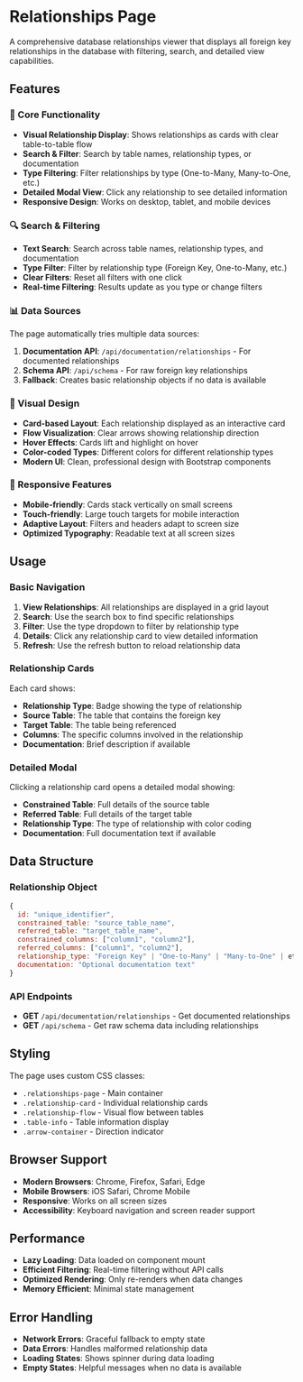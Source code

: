 # Relationships Page

A comprehensive database relationships viewer that displays all foreign key relationships in the database with filtering, search, and detailed view capabilities.

## Features

### 🎯 Core Functionality
- **Visual Relationship Display**: Shows relationships as cards with clear table-to-table flow
- **Search & Filter**: Search by table names, relationship types, or documentation
- **Type Filtering**: Filter relationships by type (One-to-Many, Many-to-One, etc.)
- **Detailed Modal View**: Click any relationship to see detailed information
- **Responsive Design**: Works on desktop, tablet, and mobile devices

### 🔍 Search & Filtering
- **Text Search**: Search across table names, relationship types, and documentation
- **Type Filter**: Filter by relationship type (Foreign Key, One-to-Many, etc.)
- **Clear Filters**: Reset all filters with one click
- **Real-time Filtering**: Results update as you type or change filters

### 📊 Data Sources
The page automatically tries multiple data sources:
1. **Documentation API**: `/api/documentation/relationships` - For documented relationships
2. **Schema API**: `/api/schema` - For raw foreign key relationships
3. **Fallback**: Creates basic relationship objects if no data is available

### 🎨 Visual Design
- **Card-based Layout**: Each relationship displayed as an interactive card
- **Flow Visualization**: Clear arrows showing relationship direction
- **Hover Effects**: Cards lift and highlight on hover
- **Color-coded Types**: Different colors for different relationship types
- **Modern UI**: Clean, professional design with Bootstrap components

### 📱 Responsive Features
- **Mobile-friendly**: Cards stack vertically on small screens
- **Touch-friendly**: Large touch targets for mobile interaction
- **Adaptive Layout**: Filters and headers adapt to screen size
- **Optimized Typography**: Readable text at all screen sizes

## Usage

### Basic Navigation
1. **View Relationships**: All relationships are displayed in a grid layout
2. **Search**: Use the search box to find specific relationships
3. **Filter**: Use the type dropdown to filter by relationship type
4. **Details**: Click any relationship card to view detailed information
5. **Refresh**: Use the refresh button to reload relationship data

### Relationship Cards
Each card shows:
- **Relationship Type**: Badge showing the type of relationship
- **Source Table**: The table that contains the foreign key
- **Target Table**: The table being referenced
- **Columns**: The specific columns involved in the relationship
- **Documentation**: Brief description if available

### Detailed Modal
Clicking a relationship card opens a detailed modal showing:
- **Constrained Table**: Full details of the source table
- **Referred Table**: Full details of the target table
- **Relationship Type**: The type of relationship with color coding
- **Documentation**: Full documentation text if available

## Data Structure

### Relationship Object
```javascript
{
  id: "unique_identifier",
  constrained_table: "source_table_name",
  referred_table: "target_table_name",
  constrained_columns: ["column1", "column2"],
  referred_columns: ["column1", "column2"],
  relationship_type: "Foreign Key" | "One-to-Many" | "Many-to-One" | etc.,
  documentation: "Optional documentation text"
}
```

### API Endpoints
- **GET** `/api/documentation/relationships` - Get documented relationships
- **GET** `/api/schema` - Get raw schema data including relationships

## Styling

The page uses custom CSS classes:
- `.relationships-page` - Main container
- `.relationship-card` - Individual relationship cards
- `.relationship-flow` - Visual flow between tables
- `.table-info` - Table information display
- `.arrow-container` - Direction indicator

## Browser Support

- **Modern Browsers**: Chrome, Firefox, Safari, Edge
- **Mobile Browsers**: iOS Safari, Chrome Mobile
- **Responsive**: Works on all screen sizes
- **Accessibility**: Keyboard navigation and screen reader support

## Performance

- **Lazy Loading**: Data loaded on component mount
- **Efficient Filtering**: Real-time filtering without API calls
- **Optimized Rendering**: Only re-renders when data changes
- **Memory Efficient**: Minimal state management

## Error Handling

- **Network Errors**: Graceful fallback to empty state
- **Data Errors**: Handles malformed relationship data
- **Loading States**: Shows spinner during data loading
- **Empty States**: Helpful messages when no data is available 